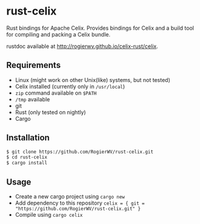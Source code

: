 # rust-celix
Rust bindings for Apache Celix. Provides bindings for Celix and a build tool for compiling and packing a Celix bundle.

rustdoc available at http://rogierwv.github.io/celix-rust/celix.

## Requirements
* Linux (might work on other Unix(like) systems, but not tested)
* Celix installed (currently only in `/usr/local`)
* `zip` command available on `$PATH`
* `/tmp` available
* git
* Rust (only tested on nightly)
* Cargo

## Installation
```bash
$ git clone https://github.com/RogierWV/rust-celix.git
$ cd rust-celix
$ cargo install
```

## Usage
* Create a new cargo project using `cargo new`
* Add dependency to this repository `celix = { git = "https://github.com/RogierWV/rust-celix.git" }`
* Compile using `cargo celix`
